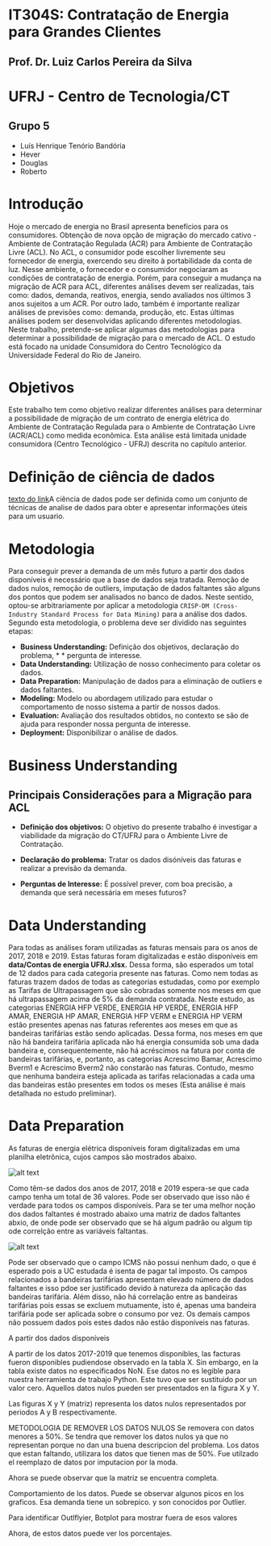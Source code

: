 # IT304S: Contratação de Energia para Grandes Clientes
## Prof. Dr. Luiz Carlos Pereira da Silva

# UFRJ - Centro de Tecnologia/CT
## Grupo 5
* Luís Henrique Tenório Bandória
* Hever
* Douglas
* Roberto

# Introdução
Hoje o mercado de energia no Brasil apresenta benefícios para os consumidores. Obtenção de nova opção de migração do mercado cativo - Ambiente de Contratação Regulada (ACR) para Ambiente de Contratação Livre (ACL). No ACL, o consumidor pode escolher livremente seu fornecedor de energia, exercendo seu direito à portabilidade da conta de luz. Nesse ambiente, o fornecedor e o consumidor negociaram as condições de contratação de energia. Porém, para conseguir a mudança na migração de ACR para ACL, diferentes análises devem ser realizadas, tais como: dados, demanda, reativos, energia, sendo avaliados nos últimos 3 anos sujeitos a um ACR. Por outro lado, também é importante realizar análises de previsões como: demanda, produção, etc. Estas últimas análises podem ser desenvolvidas aplicando diferentes metodologias. Neste trabalho, pretende-se aplicar algumas das metodologias para determinar a possibilidade de migração para o mercado de ACL. O estudo está focado na unidade Consumidora do Centro Tecnológico da Universidade Federal do Rio de Janeiro.
 
# Objetivos
Este trabalho tem como objetivo realizar diferentes análises para determinar a possibilidade de migração de um contrato de energia elétrica do Ambiente de Contratação Regulada para o Ambiente de Contratação Livre (ACR/ACL) como medida econômica. Esta análise está limitada unidade consumidora (Centro Tecnológico - UFRJ) descrita no capítulo anterior.
	
# Definição de ciência de dados 

[texto do link](https://)A ciência de dados pode ser definida como um conjunto de técnicas de analise de dados para obter e apresentar informações úteis para um usuario. 

# Metodologia
Para conseguir prever a demanda de um mês futuro a partir dos dados disponíveis é necessário que a base de dados seja tratada. Remoção de dados nulos, remoção de outliers, imputação de dados faltantes são alguns dos pontos que podem ser analisados no banco de dados. Neste sentido, optou-se arbitrariamente por aplicar a metodologia `CRISP-DM (Cross-Industry Standard Process for Data Mining)` para a análise dos dados. Segundo esta metodologia, o problema deve ser dividido nas seguintes etapas:

* **Business Understanding:** Definição dos objetivos, declaração do problema, * * pergunta de interesse.
* **Data Understanding:** Utilização de nosso conhecimento para coletar os dados.
* **Data Preparation:** Manipulação de dados para a eliminação de outliers e dados faltantes.
* **Modeling:** Modelo ou abordagem utilizado para estudar o comportamento de nosso sistema a partir de nossos dados.
* **Evaluation:** Avaliação dos resultados obtidos, no contexto se são de ajuda para responder nossa pergunta de interesse.
* **Deployment:** Disponibilizar o análise de dados.

# Business Understanding
## Principais Considerações para a Migração para ACL

* **Definição dos objetivos:** O objetivo do presente trabalho é investigar a viabilidade da migração do CT/UFRJ para o Ambiente Livre de Contratação.

* **Declaração do problema:** Tratar os dados disóníveis das faturas e realizar a previsão da demanda.

* **Perguntas de Interesse:** É possível prever, com boa precisão, a demanda que será necessária em meses futuros?

# Data Understanding
Para todas as análises foram utilizadas as faturas mensais para os anos de 2017, 2018 e 2019. Estas faturas foram digitalizadas e estão disponíveis  em **data/Contas de energia UFRJ.xlsx.** Dessa forma, são esperados um total de 12 dados para cada categoria presente nas faturas. Como nem todas as faturas trazem dados de todas as categorias estudadas, como por exemplo as Tarifas de Ultrapassagem que são cobradas somente nos meses em que há ultrapassagem acima de 5% da demanda contratada.
Neste estudo, as categorias ENERGIA HFP VERDE, ENERGIA HP VERDE, ENERGIA HFP AMAR, ENERGIA HP AMAR, ENERGIA HFP VERM e ENERGIA HP VERM estão presentes apenas nas faturas referentes aos meses em que as bandeiras tarifárias estão sendo aplicadas. Dessa forma, nos meses em que não há bandeira tarifária aplicada não há energia consumida sob uma dada bandeira e, consequentemente, não há acréscimos na fatura por conta de bandeiras tarifárias, e, portanto, as categorias Acrescimo Bamar, Acrescimo Bverm1 e Acrescimo Bverm2 não constarão nas faturas. Contudo, mesmo que nenhuma bandeira esteja aplicada as tarifas relacionadas a cada uma das bandeiras estão presentes em todos os meses (Esta análise é mais detalhada no estudo preliminar).

# Data Preparation
As faturas de energia elétrica disponíveis foram digitalizadas em uma planilha eletrônica, cujos campos são mostrados abaixo.

![alt text](imagens/MissingDataBarPlot-_Before.png)

Como têm-se dados dos anos de 2017, 2018 e 2019 espera-se que cada campo tenha um total de 36 valores. Pode ser observado que isso não é verdade para todos os campos disponíveis. Para se ter uma melhor noção dos dados faltantes é mostrado abaixo uma matriz de dados faltantes abxio, de onde pode ser observado que se há algum padrão ou algum tip ode correlção entre as variáveis faltantas.

![alt text](imagens/MissingDataMatrix-_Before.png)

Pode ser observado que o campo ICMS não possui nenhum dado, o que é esperado pois a UC estudada é isenta de pagar tal imposto. Os campos relacionados a bandeiras tarifárias apresentam elevado número de dados faltantes e isso pdoe ser justificado devido à natureza da aplicação das bandeiras tarifária. Além disso, não há correlação entre as bandeiras tarifárias pois essas se excluem mutuamente, isto é, apenas uma bandeira tarifária pode ser aplicada sobre o consumo por vez. Os demais campos não possuem dados pois estes dados não estão disponíveis nas faturas. 


A partir dos dados disponíveis

A partir de los datos 2017-2019 que tenemos disponibles, las facturas fueron disponibles pudiendose observado en la tabla X. Sin embargo, en la tabla existe datos no especificados NoN. Ese datos no es legible para nuestra herramienta de trabajo Python. Este tuvo que ser sustituido por un valor cero. Aquellos datos nulos pueden ser presentados en la figura X y Y. 

Las figuras X y Y (matriz) representa los datos nulos representados por periodos A y B respectivamente.


METODOLOGIA DE REMOVER LOS DATOS NULOS
Se removera con datos menores a 50%.
Se tendra que remover los datos nulos ya que no representan porque no dan una buena descripcion del problema.
Los datos que estan faltando, utilizara los datos que tienen mas de 50%. 
Fue utilzado el reemplazo de datos por imputacion por la moda.

Ahora se puede observar que la matriz se encuentra completa.

Comportamiento de los datos.
Puede se observar algunos picos en los graficos. Esa demanda tiene un sobrepico. y son conocidos por Outlier.

Para identificar Outlflyier, Botplot para mostrar fuera de esos valores

 

Ahora, de estos datos puede ver los porcentajes.










